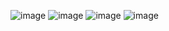 ![image](https://github.com/user-attachments/assets/49baf16a-cf0b-4289-991d-8c7448136a46)
![image](https://github.com/user-attachments/assets/daf1bebb-607c-4c0e-bb04-8b052e8049b0)
![image](https://github.com/user-attachments/assets/d0b85568-99a4-4b5c-be7c-c9cd6b753090)
![image](https://github.com/user-attachments/assets/ee15aea7-f16a-4013-9330-0e96e857c373)
